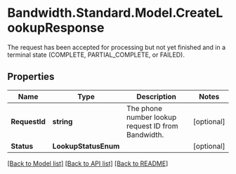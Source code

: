 # Bandwidth.Standard.Model.CreateLookupResponse
The request has been accepted for processing but not yet finished and in a terminal state (COMPLETE, PARTIAL_COMPLETE, or FAILED).

## Properties

Name | Type | Description | Notes
------------ | ------------- | ------------- | -------------
**RequestId** | **string** | The phone number lookup request ID from Bandwidth. | [optional] 
**Status** | **LookupStatusEnum** |  | [optional] 

[[Back to Model list]](../README.md#documentation-for-models) [[Back to API list]](../README.md#documentation-for-api-endpoints) [[Back to README]](../README.md)

